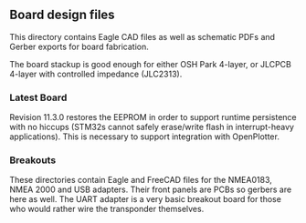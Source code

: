 ## Board design files

This directory contains Eagle CAD files as well as schematic PDFs and Gerber exports for board fabrication.

The board stackup is good enough for either OSH Park 4-layer, or JLCPCB 4-layer with controlled impedance (JLC2313). 


### Latest Board

Revision 11.3.0 restores the EEPROM in order to support runtime persistence with no hiccups (STM32s cannot safely erase/write flash in interrupt-heavy applications). This is necessary to support integration with OpenPlotter.

### Breakouts
These directories contain Eagle and FreeCAD files for the NMEA0183, NMEA 2000 and USB adapters. Their front panels are PCBs so gerbers are
here as well. The UART adapter is a very basic breakout board for those who would rather wire the transponder themselves.

